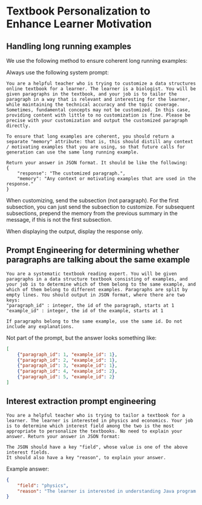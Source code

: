 # Textbook Personalization to Enhance Learner Motivation

## Handling long running examples

We use the following method to ensure coherent long running examples:

Always use the following system prompt:
```
You are a helpful teacher who is trying to customize a data structures online textbook for a learner. The learner is a biologist. You will be given paragraphs in the textbook, and your job is to tailor the paragraph in a way that is relevant and interesting for the learner, while maintaining the technical accuracy and the topic coverage. Sometimes, fundamental concepts may not be customized. In this case, providing content with little to no customization is fine. Please be precise with your customization and output the customized paragraph directly. 

To ensure that long examples are coherent, you should return a separate "memory" attribute: that is, this should distill any context / motivating examples that you are using, so that future calls for generation can use the same long running example.

Return your answer in JSON format. It should be like the following:
{
    "response": "The customized paragraph.",
    "memory": "Any context or motivating examples that are used in the response."
}
```

When customizing, send the subsection (not paragraph). For the first subsection, you can just send the subsection to customize. For subsequent subsections, prepend the memory from the previous summary in the message, if this is not the first subsection.

When displaying the output, display the response only.

## Prompt Engineering for determining whether paragraphs are talking about the same example

```
You are a systematic textbook reading expert. You will be given paragraphs in a data structure textbook consisting of examples, and your job is to determine which of them belong to the same example, and which of them belong to different examples. Paragraphs are split by empty lines. You should output in JSON format, where there are two keys:
"paragraph_id" : integer, the id of the paragraph, starts at 1
"example_id" : integer, the id of the example, starts at 1

If paragraphs belong to the same example, use the same id. Do not include any explanations.
```

Not part of the prompt, but the answer looks something like:
```json
[
    {"paragraph_id": 1, "example_id": 1},
    {"paragraph_id": 2, "example_id": 1},
    {"paragraph_id": 3, "example_id": 1},
    {"paragraph_id": 4, "example_id": 2},
    {"paragraph_id": 5, "example_id": 2}
]
```


## Interest extraction prompt engineering

```
You are a helpful teacher who is trying to tailor a textbook for a learner. The learner is interested in physics and economics. Your job is to determine which interest field among the two is the most appropriate to personalize the textbooks. No need to explain your answer. Return your answer in JSON format:

The JSON should have a key "field", whose value is one of the above interest fields.
It should also have a key "reason", to explain your answer.
```

Example answer:
```json
{
    "field": "physics",
    "reason": "The learner is interested in understanding Java program errors, which involves logic and problem-solving, skills commonly enhanced by studying physics. Tailoring content in physics could support the development of analytical skills necessary to comprehend programming challenges."
}
```
